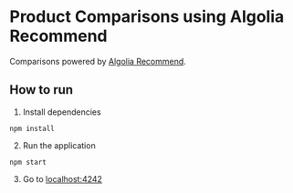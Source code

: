 # Product Comparisons using Algolia Recommend

Comparisons powered by [Algolia Recommend](https://www.algolia.com/doc/guides/algolia-recommend/overview/).

## How to run

1. Install dependencies

```
npm install
```

2. Run the application

```
npm start
```

3. Go to [localhost:4242](http://localhost:4242)
